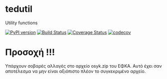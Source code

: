 # tedutil

Utility functions

[![PyPI version](https://badge.fury.io/py/tedutil.svg)](https://badge.fury.io/py/tedutil) [![Build Status](https://travis-ci.org/tedlaz/tedutil.svg?branch=master)](https://travis-ci.org/tedlaz/tedutil) [![Coverage Status](https://coveralls.io/repos/github/tedlaz/tedutil/badge.svg?branch=master)](https://coveralls.io/github/tedlaz/tedutil?branch=master) [![codecov](https://codecov.io/gh/tedlaz/tedutil/branch/master/graph/badge.svg)](https://codecov.io/gh/tedlaz/tedutil)

# Προσοχή !!!

Υπάρχουν σοβαρές αλλαγές στο αρχείο osyk.zip του ΕΦΚΑ. Αυτό έχει σαν αποτέλεσμα να μην είναι αξιόπιστο πλέον το συγκεκριμένο αρχείο.
